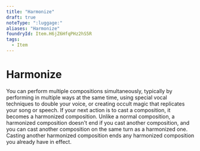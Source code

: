 ```yaml
---
title: "Harmonize"
draft: true
noteType: ":luggage:"
aliases: "Harmonize"
foundryId: Item.H6jZ6HfqPHz2hS5R
tags:
  - Item
---
```


# Harmonize

You can perform multiple compositions simultaneously, typically by performing in multiple ways at the same time, using special vocal techniques to double your voice, or creating occult magic that replicates your song or speech. If your next action is to cast a composition, it becomes a harmonized composition. Unlike a normal composition, a harmonized composition doesn't end if you cast another composition, and you can cast another composition on the same turn as a harmonized one. Casting another harmonized composition ends any harmonized composition you already have in effect.
